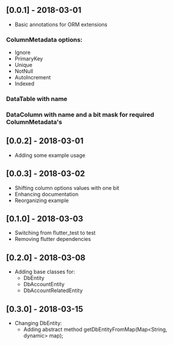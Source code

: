 ## [0.0.1] - 2018-03-01

* Basic annotations for ORM extensions

### ColumnMetadata options:

- Ignore
- PrimaryKey
- Unique
- NotNull
- AutoIncrement
- Indexed

### DataTable with name
### DataColumn with name and a bit mask for required ColumnMetadata's

## [0.0.2] - 2018-03-01

* Adding some example usage

## [0.0.3] - 2018-03-02

* Shifting column options values with one bit
* Enhancing documentation
* Reorganizing example 

## [0.1.0] - 2018-03-03

* Switching from flutter_test to test
* Removing flutter dependencies

## [0.2.0] - 2018-03-08

* Adding base classes for:
  * DbEntity
  * DbAccountEntity
  * DbAccountRelatedEntity

## [0.3.0] - 2018-03-15

* Changing DbEntity:
  * Adding abstract method getDbEntityFromMap(Map<String, dynamic> map);
